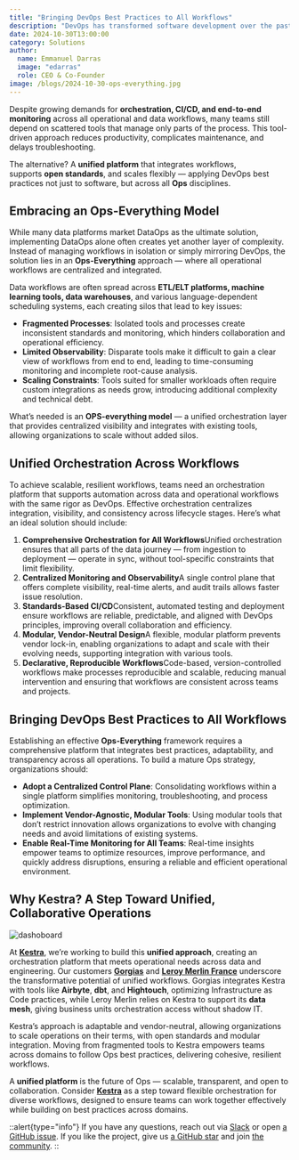 ```yaml
---
title: "Bringing DevOps Best Practices to All Workflows"
description: "DevOps has transformed software development over the past 15 years, establishing a high standard for efficiency, collaboration, and standardization. However, in the data and operational domains, we still see fragmentation where unified workflows should be. Here, processes often rely on isolated tools that create silos, preventing the collaboration that modern workflows demand."
date: 2024-10-30T13:00:00
category: Solutions
author:
  name: Emmanuel Darras
  image: "edarras"
  role: CEO & Co-Founder
image: /blogs/2024-10-30-ops-everything.jpg
---
```


Despite growing demands for **orchestration, CI/CD, and end-to-end monitoring** across all operational and data workflows, many teams still depend on scattered tools that manage only parts of the process. This tool-driven approach reduces productivity, complicates maintenance, and delays troubleshooting.

The alternative? A **unified platform** that integrates workflows, supports **open standards**, and scales flexibly — applying DevOps best practices not just to software, but across all **Ops** disciplines.

## Embracing an Ops-Everything Model

While many data platforms market DataOps as the ultimate solution, implementing DataOps alone often creates yet another layer of complexity. Instead of managing workflows in isolation or simply mirroring DevOps, the solution lies in an **Ops-Everything** approach — where all operational workflows are centralized and integrated.

Data workflows are often spread across **ETL/ELT platforms, machine learning tools, data warehouses**, and various language-dependent scheduling systems, each creating silos that lead to key issues:

- **Fragmented Processes**: Isolated tools and processes create inconsistent standards and monitoring, which hinders collaboration and operational efficiency.
- **Limited Observability**: Disparate tools make it difficult to gain a clear view of workflows from end to end, leading to time-consuming monitoring and incomplete root-cause analysis.
- **Scaling Constraints**: Tools suited for smaller workloads often require custom integrations as needs grow, introducing additional complexity and technical debt.

What’s needed is an **OPS-everything model** — a unified orchestration layer that provides centralized visibility and integrates with existing tools, allowing organizations to scale without added silos.

## Unified Orchestration Across Workflows

To achieve scalable, resilient workflows, teams need an orchestration platform that supports automation across data and operational workflows with the same rigor as DevOps. Effective orchestration centralizes integration, visibility, and consistency across lifecycle stages. Here’s what an ideal solution should include:

1. **Comprehensive Orchestration for All Workflows**Unified orchestration ensures that all parts of the data journey — from ingestion to deployment — operate in sync, without tool-specific constraints that limit flexibility.
2. **Centralized Monitoring and Observability**A single control plane that offers complete visibility, real-time alerts, and audit trails allows faster issue resolution.
3. **Standards-Based CI/CD**Consistent, automated testing and deployment ensure workflows are reliable, predictable, and aligned with DevOps principles, improving overall collaboration and efficiency.
4. **Modular, Vendor-Neutral Design**A flexible, modular platform prevents vendor lock-in, enabling organizations to adapt and scale with their evolving needs, supporting integration with various tools.
5. **Declarative, Reproducible Workflows**Code-based, version-controlled workflows make processes reproducible and scalable, reducing manual intervention and ensuring that workflows are consistent across teams and projects.

## Bringing DevOps Best Practices to All Workflows

Establishing an effective **Ops-Everything** framework requires a comprehensive platform that integrates best practices, adaptability, and transparency across all operations. To build a mature Ops strategy, organizations should:

- **Adopt a Centralized Control Plane**: Consolidating workflows within a single platform simplifies monitoring, troubleshooting, and process optimization.
- **Implement Vendor-Agnostic, Modular Tools**: Using modular tools that don’t restrict innovation allows organizations to evolve with changing needs and avoid limitations of existing systems.
- **Enable Real-Time Monitoring for All Teams**: Real-time insights empower teams to optimize resources, improve performance, and quickly address disruptions, ensuring a reliable and efficient operational environment.

## Why Kestra? A Step Toward Unified, Collaborative Operations

![dashoboard](/blogs/2024-10-30-ops-everything/dashboard.jpg)

At [**Kestra**](https://github.com/kestra-io/kestra), we’re working to build this **unified approach**, creating an orchestration platform that meets operational needs across data and engineering. Our customers [**Gorgias**](https://kestra.io/use-cases/stories/13-gorgias-using-declarative-data-engineering-orchestration-with-kestra) and [**Leroy Merlin France**](https://kestra.io/use-cases/stories/14-achieving-agility-and-efficiency-in-data-architecture-with-kestra) underscore the transformative potential of unified workflows. Gorgias integrates Kestra with tools like **Airbyte**, **dbt**, and **Hightouch**, optimizing Infrastructure as Code practices, while Leroy Merlin relies on Kestra to support its **data mesh**, giving business units orchestration access without shadow IT.

Kestra’s approach is adaptable and vendor-neutral, allowing organizations to scale operations on their terms, with open standards and modular integration. Moving from fragmented tools to Kestra empowers teams across domains to follow Ops best practices, delivering cohesive, resilient workflows.

A **unified platform** is the future of Ops — scalable, transparent, and open to collaboration. Consider [**Kestra**](https://kestra.io/) as a step toward flexible orchestration for diverse workflows, designed to ensure teams can work together effectively while building on best practices across domains.

::alert{type="info"}
If you have any questions, reach out via [Slack](https://kestra.io/slack) or open [a GitHub issue](https://github.com/kestra-io/kestra).
If you like the project, give us [a GitHub star](https://github.com/kestra-io/kestra) and join [the community](https://kestra.io/slack).
::
